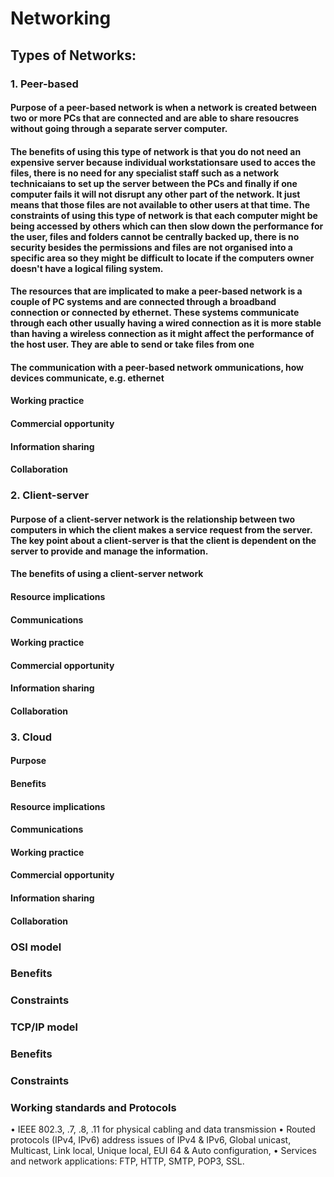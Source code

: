 # Networking

## Types of Networks:
### 1. Peer-based
#### Purpose of a peer-based network is when a network is created between two or more PCs that are connected and are able to share resoucres without going through a separate server computer.
#### The benefits of using this type of network is that you do not need an expensive server because individual workstationsare used to acces the files, there is no need for any specialist staff such as a network technicaians to set up the server between the PCs and finally if one computer fails it will not disrupt any other part of the network. It just means that those files are not available to other users at that time. The constraints of using this type of network is that each computer might be being accessed by others which can then slow down the performance for the user, files and folders cannot be centrally backed up, there is no security besides the permissions and files are not organised into a specific area so they might be difficult to locate if the computers owner doesn't have a logical filing system. 
#### The resources that are implicated to make a peer-based network is a couple of PC systems and are connected through a broadband connection or connected by ethernet. These systems communicate through each other usually having a wired connection as it is more stable than having a wireless connection as it might affect the performance of the host user. They are able to send or take files from one 
#### The communication with a peer-based network ommunications, how devices communicate, e.g. ethernet
#### Working practice  
#### Commercial opportunity
#### Information sharing
#### Collaboration

### 2. Client-server
#### Purpose of a client-server network is the relationship between two computers in which the client makes a service request from the server. The key point about a client-server is that the client is dependent on the server to provide and manage the information.
#### The benefits of using a client-server network 
#### Resource implications
#### Communications
#### Working practice
#### Commercial opportunity
#### Information sharing
#### Collaboration

### 3. Cloud
#### Purpose
#### Benefits
#### Resource implications
#### Communications
#### Working practice
#### Commercial opportunity
#### Information sharing
#### Collaboration

### OSI model
### Benefits
### Constraints

### TCP/IP model
### Benefits
### Constraints

### Working standards and Protocols


•	IEEE 802.3, .7, .8, .11 for physical cabling and data transmission
•	Routed protocols (IPv4, IPv6) address issues of IPv4 & IPv6, Global unicast, Multicast, Link local, Unique local, EUI 64 & Auto configuration, 
•	Services and network applications: FTP, HTTP, SMTP, POP3, SSL.

